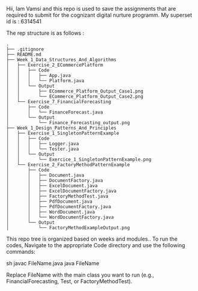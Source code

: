Hii,
Iam Vamsi and this repo is used to save the assignments that are required to submit for the cognizant digital nurture programm.
My superset id is : 6314541

The rep structure is as follows : 


```
.
├── .gitignore
├── README.md
├── Week_1_Data_Structures_And_Algorithms
│   ├── Exercise_2_ECommercePlatform
│   │   ├── Code
│   │   │   ├── App.java
│   │   │   └── Platform.java
│   │   └── Output
│   │       ├── ECommerce_Platform_Output_Case1.png
│   │       └── ECommerce_Platform_Output_Case2.png
│   └── Exercise_7_FinancialForecasting
│       ├── Code
│       │   └── FinanceForecast.java
│       └── Output
│           └── Finance_Forecasting_output.png
├── Week_1_Design_Patterns_And_Principles
│   ├── Exercise_1_SingletonPatternExample
│   │   ├── Code
│   │   │   ├── Logger.java
│   │   │   └── Tester.java
│   │   └── Output
│   │       └── Exercice_1_SingletonPatternExample.png
│   └── Exercise_2_FactoryMethodPatternExample
│       ├── Code
│       │   ├── Document.java
│       │   ├── DocumentFactory.java
│       │   ├── ExcelDocument.java
│       │   ├── ExcelDocumentFactory.java
│       │   ├── FactoryMethodTest.java
│       │   ├── PdfDocument.java
│       │   ├── PdfDocumentFactory.java
│       │   ├── WordDocument.java
│       │   └── WordDocumentFactory.java
│       └── Output
│           └── FactoryMethodExampleOutput.png
```


This repo tree is organized based on weeks and modules..
To run the codes,
Navigate to the appropriate Code directory and use the following commands:

sh
javac FileName.java
java FileName


Replace FileName with the main class you want to run (e.g., FinancialForecasting, Test, or FactoryMethodTest).

